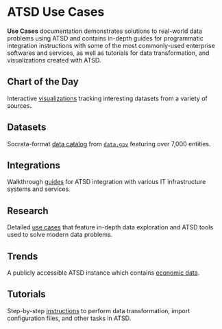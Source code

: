 # ATSD Use Cases

**Use Cases** documentation demonstrates solutions to real-world data problems using ATSD and contains in-depth guides for programmatic integration instructions with some of the most commonly-used enterprise softwares and services, as well as tutorials for data transformation, and visualizations created with ATSD.

## Chart of the Day

Interactive [visualizations](./chart-of-the-day/README.md) tracking interesting datasets from a variety of sources.

## Datasets

Socrata-format [data catalog](https://axibase.com/datasets/) from [`data.gov`](https://www.data.gov/) featuring over 7,000 entities.

## Integrations

Walkthrough [guides](./integrations/README.md) for ATSD integration with various IT infrastructure systems and services.

## Research

Detailed [use cases](./research/README.md) that feature in-depth data exploration and ATSD tools used to solve modern data problems.

## Trends

A publicly accessible ATSD instance which contains [economic data](./trends/README.md).

## Tutorials

Step-by-step [instructions](./tutorials/README.md) to perform data transformation, import configuration files, and other tasks in ATSD.
